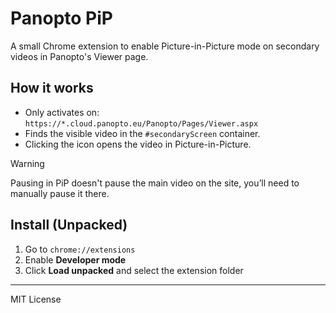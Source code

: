 # Panopto PiP

A small Chrome extension to enable Picture-in-Picture mode on secondary videos in Panopto's Viewer page.

## How it works

- Only activates on: `https://*.cloud.panopto.eu/Panopto/Pages/Viewer.aspx`
- Finds the visible video in the `#secondaryScreen` container.
- Clicking the icon opens the video in Picture-in-Picture.

> [!WARNING]
> Pausing in PiP doesn't pause the main video on the site, you’ll need to manually pause it there.

## Install (Unpacked)

1. Go to `chrome://extensions`
2. Enable **Developer mode**
3. Click **Load unpacked** and select the extension folder

---

MIT License
